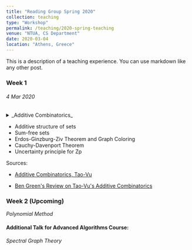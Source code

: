 ```yaml
---
title: "Reading Group Spring 2020"
collection: teaching
type: "Workshop"
permalink: /teaching/2020-spring-teaching
venue: "NTUA, CS Department"
date: 2020-03-04
location: "Athens, Greece"
---
```


This is a description of a teaching experience. You can use markdown like any other post.

### Week 1 
###### 4 Mar 2020

<details>
  <summary> _Additive Combinatorics_ </summary>
  Additive combinatorics is a rapidly developing and rather exciting area of mathematics. One major area of study in additive combinatorics are inverse problems: given the size of the sumset A + B is small, what can we say about the structures of A  and B? The methods used for tackling such questions often come from many different fields of mathematics, including combinatorics, ergodic theory, analysis, graph theory, group theory, and linear algebraic and polynomial methods.     
</details>

* Additive structure of sets
* Sum-free sets
* Erdos-Ginzburg-Ziv Theorem and Graph Coloring
* Cauchy-Davenport Theorem
* Uncertainty principle for Zp
    
Sources: 

- [Additive Combinatorics, Tao-Vu](https://www.cambridge.org/core/books/additive-combinatorics/D408BA34B567974CC8FB0CEC2A49A807) 

- [Ben Green's Review on Tao-Vu's Additive Combinatorics](http://people.maths.ox.ac.uk/greenbj/papers/book-review.pdf)


### Week 2 (Upcoming)

_Polynomial Method_


#### Additional Talk for Advanced Algorithms Course:

_Spectral Graph Theory_


